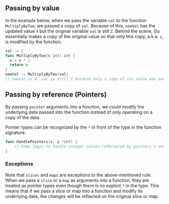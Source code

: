 ## Passing by value

In the example below, when we pass the variable `val` to the function `MultiplyByTwo`, we passed a copy of `val`. Because of this, `newVal` has the updated value `4` but the original variable `val` is still `2`. Behind the scene, Go essentially makes a copy of the original value so that only this copy, a.k.a. `v`, is modified by the function.

```go
val := 2
func MultiplyByTwo(v int) int {
  v = v * 2
  return v
}
newVal := MultiplyByTwo(val)
// newval is 4, val is still 2 because only a copy of its value was passed into the function
```

## Passing by reference (Pointers)

By passing `pointer` arguments into a function, we could modify the underlying data passed into the function instead of only operating on a copy of the data.

Pointer types can be recognized by the `*` in front of the type in the function signature.

```go
func HandlePointers(x, y *int) {
    // Some logic to handle integer values referenced by pointers x and y
}
```

### Exceptions

Note that `slices` and `maps` are exceptions to the above-mentioned rule. When we pass a `slice` or a `map` as arguments into a function, they are treated as pointer types even though there is no explicit `*` in the type. This means that if we pass a slice or map into a function and modify its underlying data, the changes will be reflected on the original slice or map.
